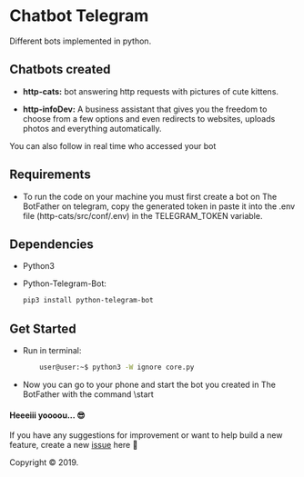 # Chatbot Telegram
 Different bots implemented in python.

## Chatbots created

- **http-cats:** bot answering http requests with pictures of cute kittens. 

- **http-infoDev:** A business assistant that gives you the freedom to choose from a few options and even redirects to websites, uploads photos and everything automatically.

You can also follow in real time who accessed your bot
<!-- <p align="left">
    <img src="https://user-images.githubusercontent.com/41811634/68091876-10969700-fe64-11e9-8d7f-4b5a800d546b.png" width="400">
<p> -->

## Requirements
- To run the code on your machine you must first create a bot on The BotFather on telegram, copy the generated token in paste it into the .env file (http-cats/src/conf/.env) in the TELEGRAM_TOKEN variable.

## Dependencies

- Python3
- Python-Telegram-Bot:

    ```bash
    pip3 install python-telegram-bot
    ```
## Get Started

- Run in terminal:  

    ```bash
        user@user:~$ python3 -W ignore core.py
    ```
- Now you can go to your phone and start the bot you created in The BotFather with the command \start

#### Heeeiii yoooou... :sunglasses:

If you have any suggestions for improvement or want to help build a new feature, create a new [issue](https://github.com/NadiaaOliverr/Chatbot-Telegram/issues) here 👊


Copyright © 2019.
